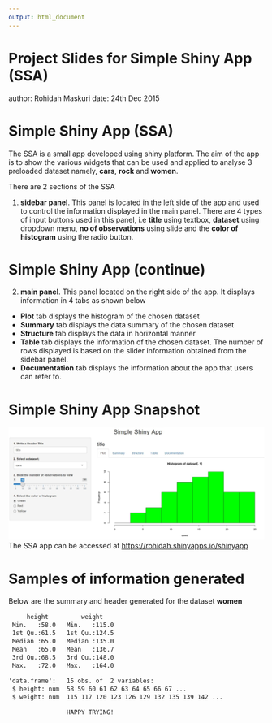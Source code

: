 ```yaml
---
output: html_document
---
```

Project Slides for Simple Shiny App (SSA)
========================================================
author: Rohidah Maskuri
date: 24th Dec 2015

Simple Shiny App (SSA)
========================================================
The SSA  is a small app developed using shiny platform. The aim of the app is to show the various widgets that can be used and applied to analyse 3 preloaded dataset namely, **cars**, **rock** and **women**. 

There are 2 sections of the SSA

1. **sidebar panel**. This panel is located in the left side of the app and used to control the information displayed in the main panel.  There are 4 types of input buttons used in this panel, i.e **title** using textbox, **dataset** using dropdown menu, **no of observations** using slide and the **color of histogram** using the radio button. 


Simple Shiny App (continue)
========================================================
2. **main panel**. This panel located on the right side of the app. It displays information in 4 tabs as shown below
  +  **Plot** tab displays the histogram of the chosen dataset 
  +  **Summary** tab displays the data summary of the chosen dataset
  +  **Structure** tab displays the data in horizontal manner
  +  **Table** tab displays the information of the chosen dataset. The number of rows displayed is based on the slider information obtained from the sidebar panel.
  +  **Documentation** tab displays the information about the app that users can refer to.

Simple Shiny App Snapshot
========================================================

![alt text](main.jpg)
The SSA app can be accessed at https://rohidah.shinyapps.io/shinyapp



Samples of information generated
========================================================
Below are the summary and header generated for the dataset **women**


```
     height         weight     
 Min.   :58.0   Min.   :115.0  
 1st Qu.:61.5   1st Qu.:124.5  
 Median :65.0   Median :135.0  
 Mean   :65.0   Mean   :136.7  
 3rd Qu.:68.5   3rd Qu.:148.0  
 Max.   :72.0   Max.   :164.0  
```

```
'data.frame':	15 obs. of  2 variables:
 $ height: num  58 59 60 61 62 63 64 65 66 67 ...
 $ weight: num  115 117 120 123 126 129 132 135 139 142 ...
```

                    HAPPY TRYING!
